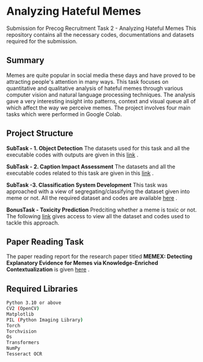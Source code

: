 # Analyzing Hateful Memes
Submission for Precog Recruitment Task 2 - Analyzing Hateful Memes
This repository contains all the necessary codes, documentations and datasets required for the submission.

## Summary
Memes are quite popular in social media these days and have proved to be attracting people's attention in many ways.
This task focuses on quantitative and qualitative analysis of hateful memes through various computer vision and natural language processing techniques. The analysis gave a very interesting insight into patterns, context and visual queue all of which affect the way we perceive memes. 
The project involves four main tasks which were performed in Google Colab.

## Project Structure
**SubTask - 1. Object Detection**
The datasets used for this task and all the executable codes with outputs are given in this [link](./ObjectDetectionTask) .

**SubTask - 2. Caption Impact Assessment**
The datasets and all the executable codes related to this task are given in this [link](./CaptionImpactAssessment) .

**SubTask -3. Classification System Development**
This task was approached with a view of segregating/classifying the dataset given into meme or not. All the required dataset and codes are available [here](./ClassificationSystemDevelopment) .

**BonusTask - Toxicity Prediction**
Predciting whether a meme is toxic or not. The following [link](./BonusTask) gives access to view all the dataset and codes used to tackle this approach.

## Paper Reading Task
The paper reading report for the research paper titled **MEMEX: Detecting Explanatory Evidence for Memes via Knowledge-Enriched Contextualization** is given [here](./PaperReadingTask) .

## Required Libraries
```bash
Python 3.10 or above
CV2 (OpenCV)
Matplotlib
PIL (Python Imaging Library)
Torch
Torchvision
Os
Transformers
NumPy
Tesseract OCR
```
